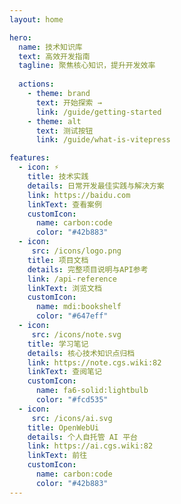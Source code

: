 ```yaml
---
layout: home

hero:
  name: 技术知识库
  text: 高效开发指南
  tagline: 聚焦核心知识，提升开发效率
  
  actions:
    - theme: brand
      text: 开始探索 →
      link: /guide/getting-started
    - theme: alt
      text: 测试按钮
      link: /guide/what-is-vitepress

features:
  - icon: ⚡
    title: 技术实践
    details: 日常开发最佳实践与解决方案
    link: https://baidu.com
    linkText: 查看案例
    customIcon: 
      name: carbon:code
      color: "#42b883"
  - icon: 
     src: /icons/logo.png
    title: 项目文档
    details: 完整项目说明与API参考
    link: /api-reference
    linkText: 浏览文档
    customIcon: 
      name: mdi:bookshelf
      color: "#647eff"
  - icon: 
     src: /icons/note.svg
    title: 学习笔记
    details: 核心技术知识点归档
    link: https://note.cgs.wiki:82
    linkText: 查阅笔记
    customIcon: 
      name: fa6-solid:lightbulb
      color: "#fcd535"
  - icon: 
     src: /icons/ai.svg
    title: OpenWebUi
    details: 个人自托管 AI 平台
    link: https://ai.cgs.wiki:82
    linkText: 前往
    customIcon: 
      name: carbon:code
      color: "#42b883"
---
```


<style>
/* 自定义卡片效果 */
:root {
  --vp-home-feature-icon-size: 48px;
}

.VPFeature {
  transition: transform 0.25s ease;
  border: 1px solid var(--vp-c-divider-light);
  border-radius: 8px;
  padding: 24px;
}

.VPFeature:hover {
  transform: translateY(-5px);
  box-shadow: 0 6px 16px rgba(0,0,0,0.1);
}

.VPFeature .icon {
  margin-bottom: 16px;
}

.custom-icon {
  width: 48px;
  height: 48px;
  margin-bottom: 12px;
}
</style>